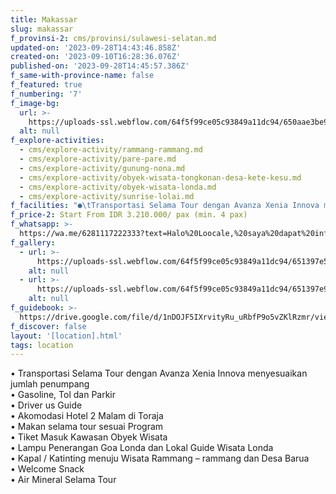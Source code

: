 ```yaml
---
title: Makassar
slug: makassar
f_provinsi-2: cms/provinsi/sulawesi-selatan.md
updated-on: '2023-09-28T14:43:46.858Z'
created-on: '2023-09-10T16:28:36.076Z'
published-on: '2023-09-28T14:45:57.386Z'
f_same-with-province-name: false
f_featured: true
f_numbering: '7'
f_image-bg:
  url: >-
    https://uploads-ssl.webflow.com/64f5f99ce05c93849a11dc94/650aae3be9d1195be01c36dc_arief-hidayat-9SG1k3Y7MZE-unsplash.jpg
  alt: null
f_explore-activities:
  - cms/explore-activity/rammang-rammang.md
  - cms/explore-activity/pare-pare.md
  - cms/explore-activity/gunung-nona.md
  - cms/explore-activity/obyek-wisata-tongkonan-desa-kete-kesu.md
  - cms/explore-activity/obyek-wisata-londa.md
  - cms/explore-activity/sunrise-lolai.md
f_facilities: "●\tTransportasi Selama Tour dengan Avanza Xenia Innova menyesuiaikan jumlah penumpang\n●\tGasoline, Tol dan Parkir\n●\tDriver us Guide\n●\tAkomodasi Hotel 2 Malam di Toraja\n●\tMakan selama tour sesuai Program\n●\tTiket Masuk Kawasan Obyek Wisata\n●\tLampu Penerangan Goa Londa dan Lokal Guide Wisata Londa\n●\tKapal / Katinting menuju Wisata Rammang – rammang dan Desa Barua\n●\tWelcome Snack\n●\tAir Mineral Selama Tour"
f_price-2: Start From IDR 3.210.000/ pax (min. 4 pax)
f_whatsapp: >-
  https://wa.me/6281117222333?text=Halo%20Loocale,%20saya%20dapat%20info%20dari%20website%20Loocale%20dan%20punya%20pertanyaan
f_gallery:
  - url: >-
      https://uploads-ssl.webflow.com/64f5f99ce05c93849a11dc94/651397e544bdb5ff8fdb9172_makassar1.png
    alt: null
  - url: >-
      https://uploads-ssl.webflow.com/64f5f99ce05c93849a11dc94/651397e9f377706913670f4d_makassar2.png
    alt: null
f_guidebook: >-
  https://drive.google.com/file/d/1nDOJF5IXrvityRu_uRbfP9o5vZKlRzmr/view?usp=sharing
f_discover: false
layout: '[location].html'
tags: location
---
```


• Transportasi Selama Tour dengan Avanza Xenia Innova menyesuaikan jumlah penumpang  
• Gasoline, Tol dan Parkir  
• Driver us Guide  
• Akomodasi Hotel 2 Malam di Toraja  
• Makan selama tour sesuai Program  
• Tiket Masuk Kawasan Obyek Wisata  
• Lampu Penerangan Goa Londa dan Lokal Guide Wisata Londa  
• Kapal / Katinting menuju Wisata Rammang – rammang dan Desa Barua  
• Welcome Snack  
• Air Mineral Selama Tour
